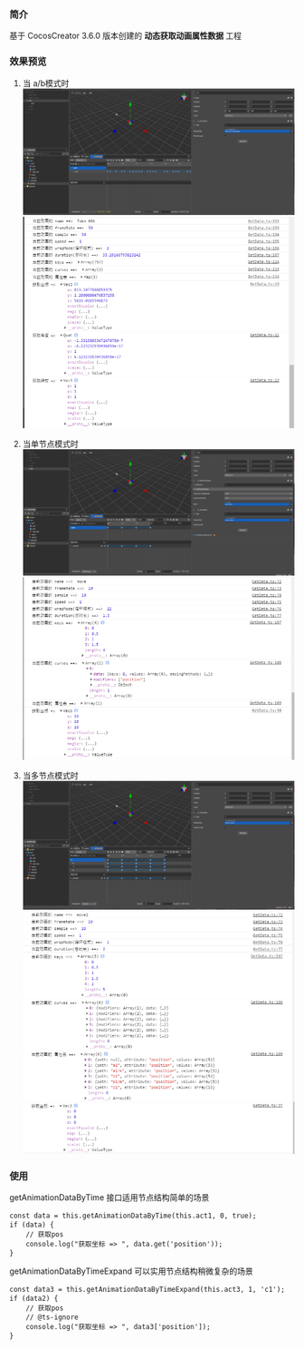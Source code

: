 ### 简介

基于 CocosCreator 3.6.0 版本创建的 **动态获取动画属性数据** 工程

### 效果预览
1. 当 a/b模式时
![image](../../../image/202203/2022030531.png)
![image](../../../image/202203/2022030532.png)

2. 当单节点模式时
![image](../../../image/202203/2022030533.png)
![image](../../../image/202203/2022030534.png)

3. 当多节点模式时
![image](../../../image/202203/2022030535.png)
![image](../../../image/202203/2022030536.png)

### 使用

getAnimationDataByTime 接口适用节点结构简单的场景

```
const data = this.getAnimationDataByTime(this.act1, 0, true);
if (data) {
    // 获取pos
    console.log("获取坐标 => ", data.get('position'));
}
```

getAnimationDataByTimeExpand 可以实用节点结构稍微复杂的场景

```
const data3 = this.getAnimationDataByTimeExpand(this.act3, 1, 'c1');
if (data2) {
    // 获取pos
    // @ts-ignore
    console.log("获取坐标 => ", data3['position']);
}
```